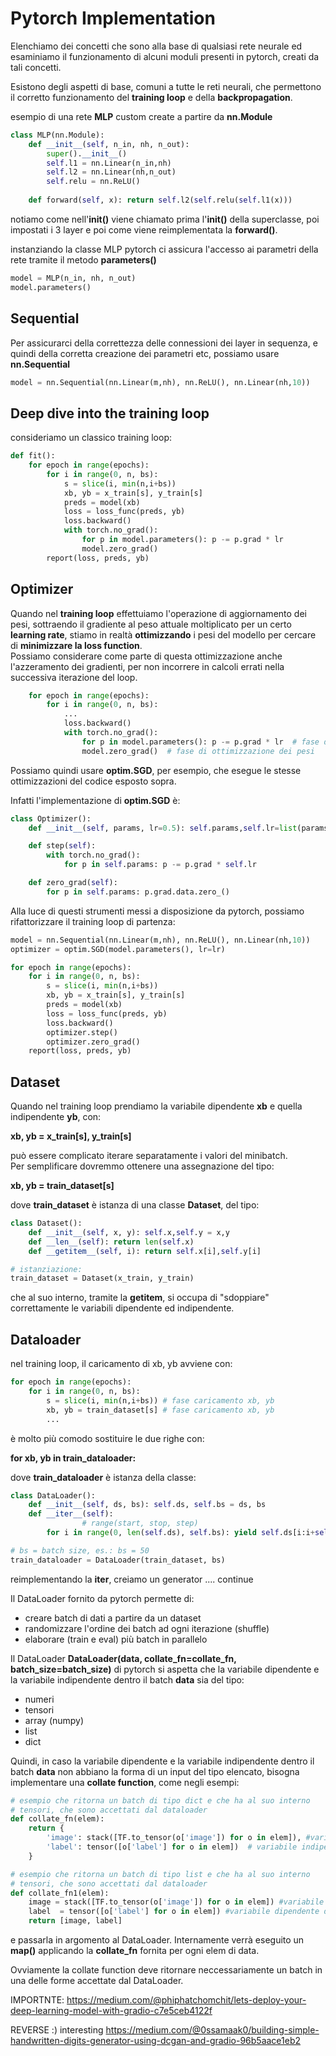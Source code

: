 # Pytorch Implementation

Elenchiamo dei concetti che sono alla base di qualsiasi rete neurale ed
esaminiamo il funzionamento di alcuni moduli presenti in pytorch, creati da tali concetti.  

Esistono degli aspetti di base, comuni a tutte le reti neurali, che permettono
il corretto funzionamento del **training loop** e della **backpropagation**.  



esempio di una rete **MLP** custom create a partire da **nn.Module**

```py
class MLP(nn.Module):
    def __init__(self, n_in, nh, n_out):
        super().__init__()
        self.l1 = nn.Linear(n_in,nh)
        self.l2 = nn.Linear(nh,n_out)
        self.relu = nn.ReLU()
        
    def forward(self, x): return self.l2(self.relu(self.l1(x)))
```

notiamo come nell'**__init__()** viene chiamato prima l'**__init__()** della superclasse, poi impostati i 3 layer e poi come viene reimplementata la **forward()**.

instanziando la classe MLP pytorch ci assicura l'accesso ai parametri della rete tramite il metodo **parameters()**

```py
model = MLP(n_in, nh, n_out)
model.parameters()
```

## Sequential

Per assicurarci della correttezza delle connessioni dei layer in sequenza, e quindi della corretta creazione dei parametri etc, possiamo usare **nn.Sequential**

```py
model = nn.Sequential(nn.Linear(m,nh), nn.ReLU(), nn.Linear(nh,10))
```

## Deep dive into the training loop
consideriamo un classico training loop:  

```py
def fit():
    for epoch in range(epochs):
        for i in range(0, n, bs):
            s = slice(i, min(n,i+bs))
            xb, yb = x_train[s], y_train[s]
            preds = model(xb)
            loss = loss_func(preds, yb)
            loss.backward()
            with torch.no_grad():
                for p in model.parameters(): p -= p.grad * lr
                model.zero_grad()
        report(loss, preds, yb)
```


## Optimizer

Quando nel **training loop** effettuiamo l'operazione di aggiornamento dei pesi, sottraendo il gradiente al peso attuale moltiplicato per un certo **learning rate**, stiamo in realtà **ottimizzando** i pesi del modello per cercare di **minimizzare la loss function**.  
Possiamo considerare come parte di questa ottimizzazione anche l'azzeramento dei gradienti, per non incorrere in calcoli errati nella successiva iterazione del loop.  

```py
    for epoch in range(epochs):
        for i in range(0, n, bs):
            ...
            loss.backward()
            with torch.no_grad():
                for p in model.parameters(): p -= p.grad * lr  # fase di ottimizzazione dei pesi
                model.zero_grad()  # fase di ottimizzazione dei pesi
```

Possiamo quindi usare **optim.SGD**, per esempio, che esegue le stesse ottimizzazioni del codice esposto sopra.  

Infatti l'implementazione di **optim.SGD** è:

```py
class Optimizer():
    def __init__(self, params, lr=0.5): self.params,self.lr=list(params),lr

    def step(self):
        with torch.no_grad():
            for p in self.params: p -= p.grad * self.lr

    def zero_grad(self):
        for p in self.params: p.grad.data.zero_()
```



Alla luce di questi strumenti messi a disposizione da pytorch, possiamo rifattorizzare il training loop di partenza:

```py
model = nn.Sequential(nn.Linear(m,nh), nn.ReLU(), nn.Linear(nh,10))
optimizer = optim.SGD(model.parameters(), lr=lr)

for epoch in range(epochs):
    for i in range(0, n, bs):
        s = slice(i, min(n,i+bs))
        xb, yb = x_train[s], y_train[s]
        preds = model(xb)
        loss = loss_func(preds, yb)
        loss.backward()
        optimizer.step()
        optimizer.zero_grad()
    report(loss, preds, yb)
```

## Dataset
Quando nel training loop prendiamo la variabile dipendente **xb** e quella indipendente **yb**, con: 

**xb, yb = x_train[s], y_train[s]**  

può essere complicato iterare separatamente i valori del minibatch.  
Per semplificare dovremmo ottenere una assegnazione del tipo:  

**xb, yb = train_dataset[s]** 

dove **train_dataset** è istanza di una classe **Dataset**, del tipo:

```py
class Dataset():
    def __init__(self, x, y): self.x,self.y = x,y
    def __len__(self): return len(self.x)
    def __getitem__(self, i): return self.x[i],self.y[i]

# istanziazione:
train_dataset = Dataset(x_train, y_train)
```
che al suo interno, tramite la **getitem**, si occupa di "sdoppiare" correttamente le variabili dipendente ed indipendente.


## Dataloader

nel training loop, il caricamento di xb, yb avviene con:

```py
for epoch in range(epochs):
    for i in range(0, n, bs):
        s = slice(i, min(n,i+bs)) # fase caricamento xb, yb
        xb, yb = train_dataset[s] # fase caricamento xb, yb
        ...
```

è molto più comodo sostituire le due righe con:

**for xb, yb in train_dataloader:** 

dove **train_dataloader** è istanza della classe:

```py
class DataLoader():
    def __init__(self, ds, bs): self.ds, self.bs = ds, bs
    def __iter__(self):
                # range(start, stop, step)
        for i in range(0, len(self.ds), self.bs): yield self.ds[i:i+self.bs]

# bs = batch size, es.: bs = 50
train_dataloader = DataLoader(train_dataset, bs)
```
reimplementando la **iter**, creiamo un generator .... continue


Il DataLoader fornito da pytorch permette di:  

* creare batch di dati a partire da un dataset
* randomizzare l'ordine dei batch ad ogni iterazione (shuffle)
* elaborare (train e eval) più batch in parallelo


Il DataLoader **DataLoader(data, collate_fn=collate_fn, batch_size=batch_size)** di pytorch si aspetta che la variabile dipendente e la variabile indipendente dentro il batch **data** sia del tipo:

* numeri
* tensori
* array (numpy)
* list
* dict

Quindi, in caso la variabile dipendente e la variabile indipendente dentro il batch **data** non abbiano la forma di un input del tipo elencato, bisogna implementare una **collate function**, come negli esempi:

```py
# esempio che ritorna un batch di tipo dict e che ha al suo interno
# tensori, che sono accettati dal dataloader
def collate_fn(elem):
    return {
        'image': stack([TF.to_tensor(o['image']) for o in elem]), #variabile dipendente di tipo tensor
        'label': tensor([o['label'] for o in elem])  # variabile indipendente di tipo tensor
    }

# esempio che ritorna un batch di tipo list e che ha al suo interno
# tensori, che sono accettati dal dataloader
def collate_fn1(elem):
    image = stack([TF.to_tensor(o['image']) for o in elem]) #variabile dipendente di tipo tensor
    label  = tensor([o['label'] for o in elem]) #variabile dipendente di tipo tensor
    return [image, label]
```

e passarla in argomento al DataLoader. Internamente verrà eseguito un **map()** applicando la **collate_fn** fornita per ogni elem di data.  

Ovviamente la collate function deve ritornare neccessariamente un batch in una delle forme accettate dal DataLoader.


IMPORTNTE: https://medium.com/@phiphatchomchit/lets-deploy-your-deep-learning-model-with-gradio-c7e5ceb4122f

REVERSE :) interesting https://medium.com/@0ssamaak0/building-simple-handwritten-digits-generator-using-dcgan-and-gradio-96b5aace1eb2
